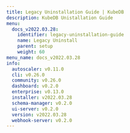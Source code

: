 ```yaml
---
title: Legacy Uninstallation Guide | KubeDB
description: KubeDB Unistallation Guide
menu:
  docs_v2022.03.28:
    identifier: legacy-uninstallation-guide
    name: Legacy Uninstall
    parent: setup
    weight: 60
menu_name: docs_v2022.03.28
info:
  autoscaler: v0.11.0
  cli: v0.26.0
  community: v0.26.0
  dashboard: v0.2.0
  enterprise: v0.13.0
  installer: v2022.03.28
  schema-manager: v0.2.0
  ui-server: v0.2.0
  version: v2022.03.28
  webhook-server: v0.2.0
---
```


